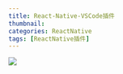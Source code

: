 ```yaml
---
title: React-Native-VSCode插件
thumbnail: 
categories: ReactNative
tags: [ReactNative插件]
---
```


![](http://upload-images.jianshu.io/upload_images/17266280-710c761d920eecce.png?imageMogr2/auto-orient/strip%7CimageView2/2/w/1240)

